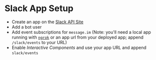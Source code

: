 # Slack App Setup
- Create an app on the [Slack API Site](api.slack.com)
- Add a bot user
- Add event subscriptions for `message.im` (Note: you'll need a local app running with [`ngrok`](https://ngrok.com) or an app url from your deployed app; append `/slack/events` to your URL)
- Enable _Interactive Components_ and use your app URL and append `slack/events`